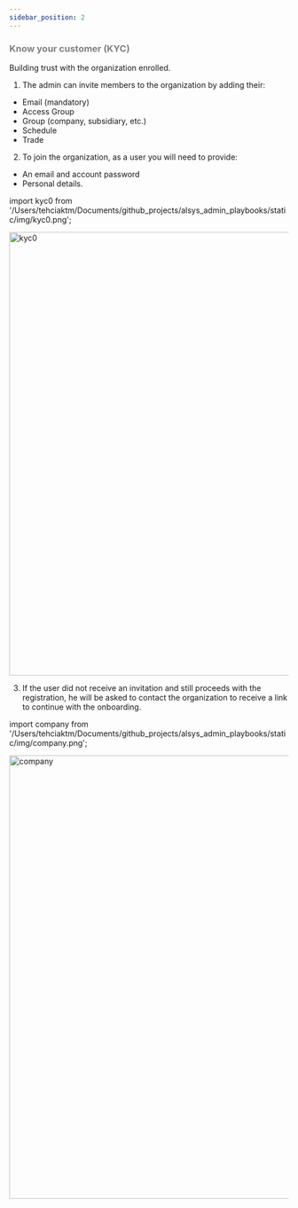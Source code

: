 ```yaml
---
sidebar_position: 2
---
```




### <font color="gray">Know your customer (KYC)</font>

Building trust with the organization enrolled.

1. The admin can invite members to the organization by adding their:

* Email (mandatory)
* Access Group
* Group (company, subsidiary, etc.)
* Schedule
* Trade

2. To join the organization, as a user you will need to provide:

* An email and account password
* Personal details.

import kyc0 from '/Users/tehciaktm/Documents/github_projects/alsys_admin_playbooks/static/img/kyc0.png';

<img src={kyc0} alt="kyc0" width="800"/>



3. If the user did not receive an invitation and still proceeds with the registration, he will be asked to contact the organization to receive a link to continue with the onboarding.

import company from '/Users/tehciaktm/Documents/github_projects/alsys_admin_playbooks/static/img/company.png';

<img src={company} alt="company" width="800"/>


